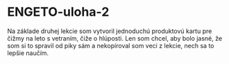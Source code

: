 # ENGETO-uloha-2

Na základe druhej lekcie som vytvoril jednoduchú produktovú kartu pre čižmy na leto s vetraním, čiže o hlúposti. Len som chcel, aby bolo jasné, že som si to spravil od piky sám a nekopíroval som veci z lekcie, nech sa to lepšie naučím.
